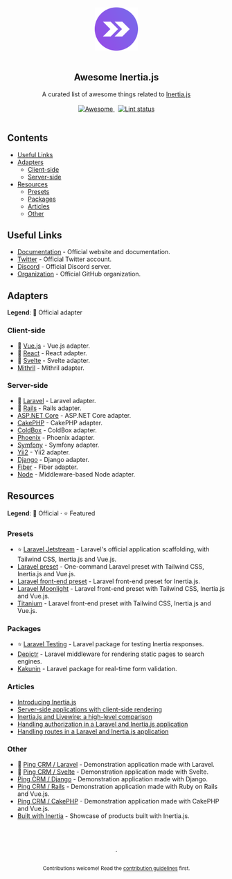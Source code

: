 <!--lint disable awesome-heading awesome-git-repo-age awesome-github double-link-->

<p align="center">
  <br />
  <img width="100" src="./assets/logo.svg" alt="logo of awesome-inertiajs repository">
  <br />
  <br />
</p>

<h2 align="center">Awesome Inertia.js</h2>

<p align="center">
  A curated list of awesome things related to <a href="https://inertiajs.com">Inertia.js</a>
  <br />
  <br />
  <a href="https://github.com/sindresorhus/awesome">
    <img src="https://cdn.rawgit.com/sindresorhus/awesome/d7305f38d29fed78fa85652e3a63e154dd8e8829/media/badge.svg" alt="Awesome">
  </a>
  &nbsp;
  <a href="https://github.com/sindresorhus/awesome-lint">
    <img src="https://github.com/innocenzi/awesome-inertiajs/workflows/Lint/badge.svg" alt="Lint status">
  </a>
  <br />
  <br />
</p>

## Contents

- [Useful Links](#useful-links)
- [Adapters](#adapters)
  - [Client-side](#client-side)
  - [Server-side](#server-side)
- [Resources](#resources)
  - [Presets](#presets)
  - [Packages](#packages)
  - [Articles](#articles)
  - [Other](#other)

## Useful Links

- [Documentation](http://inertiajs.com) - Official website and documentation.
- [Twitter](https://twitter.com/inertiajs) - Official Twitter account.
- [Discord](https://discord.gg/gwgxN8Y) - Official Discord server.
- [Organization](https://github.com/inertiajs) - Official GitHub organization.

## Adapters

**Legend**: 💜 Official adapter

### Client-side

- 💜 [Vue.js](https://github.com/inertiajs/inertia/tree/master/packages/inertia-vue) - Vue.js adapter.
- 💜 [React](https://github.com/inertiajs/inertia/tree/master/packages/inertia-react) - React adapter.
- 💜 [Svelte](https://github.com/inertiajs/inertia/tree/master/packages/inertia-svelte) - Svelte adapter.
- [Mithril](https://github.com/tbreuss/inertia-mithril) - Mithril adapter.

### Server-side

- 💜 [Laravel](https://github.com/inertiajs/inertia-laravel) - Laravel adapter.
- 💜 [Rails](https://github.com/inertiajs/inertia-rails) - Rails adapter.
- [ASP.NET Core](https://github.com/Nothing-Works/inertia-aspnetcore) - ASP.NET Core adapter.
- [CakePHP](https://github.com/ishanvyas22/cakephp-inertiajs) - CakePHP adapter.
- [ColdBox](https://github.com/elpete/cbInertia) - ColdBox adapter.
- [Phoenix](https://github.com/devato/inertia_phoenix) - Phoenix adapter.
- [Symfony](https://github.com/rompetomp/inertia-bundle) - Symfony adapter.
- [Yii2](https://github.com/tbreuss/yii2-inertia) - Yii2 adapter.
- [Django](https://github.com/zodman/inertia-django) - Django adapter.
- [Fiber](https://github.com/theArtechnology/fiber-inertia) - Fiber adapter.
- [Node](https://github.com/jordankaerim/inertia-node) - Middleware-based Node adapter.

## Resources

**Legend**: 💜 Official · ⭐ Featured

### Presets

- ⭐ [Laravel Jetstream](https://jetstream.laravel.com/1.x/stacks/inertia.html) - Laravel's official application scaffolding, with Tailwind CSS, Inertia.js and Vue.js.
- [Laravel preset](https://github.com/use-preset/laravel-inertia) - One-command Laravel preset with Tailwind CSS, Inertia.js and Vue.js.
- [Laravel front-end preset](https://github.com/laravel-frontend-presets/inertiajs) - Laravel front-end preset for Inertia.js.
- [Laravel Moonlight](https://github.com/TitasGailius/laravel-moonlight) - Laravel front-end preset with Tailwind CSS, Inertia.js and Vue.js.
- [Titanium](https://github.com/usetitanium/inertia) - Laravel front-end preset with Tailwind CSS, Inertia.js and Vue.js.

### Packages

- ⭐ [Laravel Testing](https://github.com/claudiodekker/inertia-laravel-testing) - Laravel package for testing Inertia responses.
- [Depictr](https://github.com/juhlinus/depictr) - Laravel middleware for rendering static pages to search engines.
- [Kakunin](https://github.com/Juhlinus/kakunin) - Laravel package for real-time form validation.

### Articles

- [Introducing Inertia.js](https://reinink.ca/articles/introducing-inertia-js)
- [Server-side applications with client-side rendering](https://reinink.ca/articles/server-side-apps-with-client-side-rendering)
- [Inertia.js and Livewire: a high-level comparison](https://sebastiandedeyne.com/inertia-js-and-livewire-a-high-level-comparison/)
- [Handling authorization in a Laravel and Inertia.js application](https://sebastiandedeyne.com/handling-authorization-in-a-laravel-and-inertia-application/)
- [Handling routes in a Laravel and Inertia.js application](https://sebastiandedeyne.com/handling-routes-in-a-laravel-inertia-application/)

### Other

- 💜 [Ping CRM / Laravel](https://github.com/inertiajs/pingcrm/) - Demonstration application made with Laravel.
- 💜 [Ping CRM / Svelte](https://github.com/inertiajs/pingcrm-svelte) - Demonstration application made with Svelte.
- [Ping CRM / Django](https://github.com/zodman/django-inertia-demo) - Demonstration application made with Django.
- [Ping CRM / Rails](https://github.com/ledermann/pingcrm) - Demonstration application made with Ruby on Rails and Vue.js.
- [Ping CRM / CakePHP](https://github.com/ishanvyas22/cakephp-pingcrm) - Demonstration application made with CakePHP and Vue.js.
- [Built with Inertia](https://builtwithinertia.com/) - Showcase of products built with Inertia.js.

<p align="center">
  <br />
  <br />
  <br />
  ·
  <br />
  <br />
  <sub>Contributions welcome! Read the <a href=".github/CONTRIBUTING.md">contribution guidelines</a> first.</sub>
</p>
